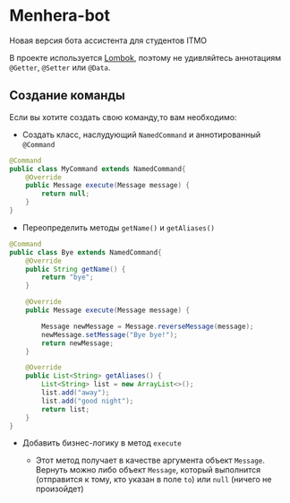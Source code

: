 # Menhera-bot
Новая версия бота ассистента для студентов ITMO

В проекте используется [Lombok](https://projectlombok.org/), поэтому не удивляйтесь аннотациям `@Getter`, `@Setter` или `@Data`.

## Создание команды
Если вы хотите создать свою команду,то вам необходимо:
* Создать класс, наслудующий `NamedCommand` и аннотированный `@Command`
```java
@Command
public class MyCommand extends NamedCommand{
    @Override
    public Message execute(Message message) {
        return null;
    }
}
```
* Переопределить методы `getName()` и `getAliases()`
```java
@Command
public class Bye extends NamedCommand{
    @Override
    public String getName() {
        return "bye";
    }

    @Override
    public Message execute(Message message) {

        Message newMessage = Message.reverseMessage(message);
        newMessage.setMessage("Bye bye!");
        return newMessage;
    }

    @Override
    public List<String> getAliases() {
        List<String> list = new ArrayList<>();
        list.add("away");
        list.add("good night");
        return list;
    }
}
```
* Добавить бизнес-логику в метод `execute`

  * Этот метод получает в качестве аргумента объект `Message`. 
Вернуть можно либо объект `Message`, который выполнится (отправится к тому, кто указан в поле `to`) или `null` (ничего не произойдет)
